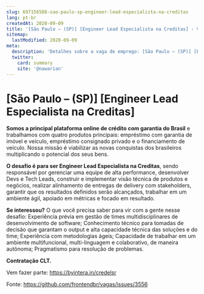 ```yaml
---
slug: 697156588-sao-paulo-sp-engineer-lead-especialista-na-creditas
lang: pt-br
createdAt: 2020-09-09
title: '[São Paulo – (SP)] [Engineer Lead Especialista na Creditas] - Vaga de Emprego'
sitemap:
  lastModified: 2020-09-09
meta:
  description: 'Detalhes sobre a vaga de emprego: [São Paulo – (SP)] [Engineer Lead Especialista na Creditas]'
  twitter:
    card: summary
    site: '@nawarian'
---
```


# [São Paulo – (SP)] [Engineer Lead Especialista na Creditas]

**Somos a principal plataforma online de crédito com garantia do Brasil** e trabalhamos com quatro produtos principais: empréstimo com garantia de imóvel e veículo, empréstimo consignado privado e o financiamento de veículo. Nossa missão é viabilizar as novas conquistas dos brasileiros multiplicando o potencial dos seus bens.

**O desafio é para ser Engineer Lead Especialista na Creditas**, sendo responsável por gerenciar uma equipe de alta performance, desenvolver Devs e Tech Leads, construir e implementar visão técnica de produtos e negócios, realizar alinhamento de entregas de delivery com stakeholders, garantir que os resultados definidos serão alcançados, trabalhar em um ambiente ágil, apoiado em métricas e focado em resultado.

**Se interessou?** O que você precisa saber para vir com a gente nesse desafio: Experiência prévia em gestão de times multidisciplinares de desenvolvimento de software; Conhecimento técnico para tomadas de decisão que garantam o output e alta capacidade técnica das soluções e do time; Experiência com metodologias ágeis; Capacidade de trabalhar em um ambiente multifuncional, multi-linguagem e colaborativo, de maneira autônoma; Pragmatismo para resolução de problemas.

**Contratação CLT.**

Vem fazer parte: https://byintera.in/credelsr


Fonte: https://github.com/frontendbr/vagas/issues/3556